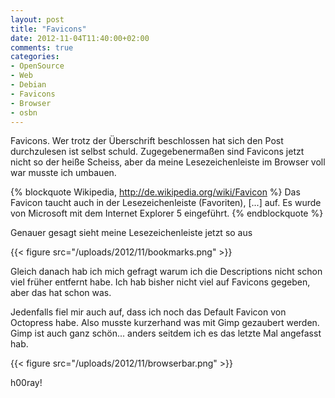 ```yaml
---
layout: post
title: "Favicons"
date: 2012-11-04T11:40:00+02:00
comments: true
categories:
- OpenSource
- Web
- Debian
- Favicons
- Browser
- osbn
---
```


Favicons. Wer trotz der Überschrift beschlossen hat sich den Post durchzulesen
ist selbst schuld. Zugegebenermaßen sind Favicons jetzt nicht so der heiße
Scheiss, aber da meine Lesezeichenleiste im Browser voll war musste ich umbauen.

{% blockquote Wikipedia, http://de.wikipedia.org/wiki/Favicon %}
Das Favicon taucht auch in der Lesezeichenleiste (Favoriten), &#091;...&#093;
auf. Es wurde von Microsoft mit dem Internet Explorer 5 eingeführt.
{% endblockquote %}

Genauer gesagt sieht meine Lesezeichenleiste jetzt so aus

{{< figure src="/uploads/2012/11/bookmarks.png" >}}

Gleich danach hab ich mich gefragt warum ich die Descriptions nicht schon viel früher entfernt habe.
Ich hab bisher nicht viel auf Favicons gegeben, aber das hat schon was.

Jedenfalls fiel mir auch auf, dass ich noch das Default Favicon von Octopress habe.
Also musste kurzerhand was mit Gimp gezaubert werden. Gimp ist auch ganz
schön... anders seitdem ich es das letzte Mal angefasst hab.

{{< figure src="/uploads/2012/11/browserbar.png" >}}

h00ray!

